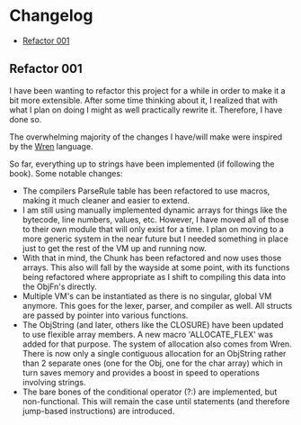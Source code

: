 # Changelog

- [Refactor 001](#refactor-001)

## Refactor 001

I have been wanting to refactor this project for a while in order to make it a bit more
extensible. After some time thinking about it, I realized that with what I plan on doing
I might as well practically rewrite it. Therefore, I have done so.

The overwhelming majority of the changes I have/will make were inspired by the [Wren](https://wren.io/)
language.

So far, everything up to strings have been implemented (if following the book). Some notable changes:

- The compilers ParseRule table has been refactored to use macros, making it much cleaner and easier to
extend.
- I am still using manually implemented dynamic arrays for things like the bytecode, line numbers, values, etc.
However, I have moved all of those to their own module that will only exist for a time. I plan on moving to a
more generic system in the near future but I needed something in place just to get the rest of the VM up
and running now.
- With that in mind, the Chunk has been refactored and now uses those arrays. This also will fall by the wayside
at some point, with its functions being refactored where appropriate as I shift to compiling this data into
the ObjFn's directly.
- Multiple VM's can be instantiated as there is no singular, global VM anymore. This goes for
the lexer, parser, and compiler as well. All structs are passed by pointer into various functions.
- The ObjString (and later, others like the CLOSURE) have been updated to use flexible array members. A new
macro 'ALLOCATE_FLEX' was added for that purpose. The system of allocation also comes from Wren. There is now only
a single contiguous allocation for an ObjString rather than 2 separate ones (one for the Obj, one for the char array)
which in turn saves memory and provides a boost in speed to operations involving strings.
- The bare bones of the conditional operator (?:) are implemented, but non-functional. This will remain the case until
statements (and therefore jump-based instructions) are introduced.
